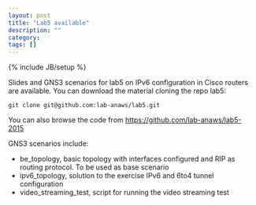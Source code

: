 ```yaml
---
layout: post
title: "Lab5 available"
description: ""
category: 
tags: []
---
```

{% include JB/setup %}

    
Slides and GNS3 scenarios for lab5 on IPv6 configuration in Cisco routers are available.
You can download the material cloning the repo lab5:
```
git clone git@github.com:lab-anaws/lab5.git
```
You can also browse the code from  <https://github.com/lab-anaws/lab5-2015>

GNS3 scenarios include:

* be_topology, basic topology with interfaces configured and RIP as routing protocol. To be used as base scenario
* ipv6_topology, solution to the exercise IPv6 and 6to4 tunnel configuration
* video_streaming_test, script for running the video streaming test
